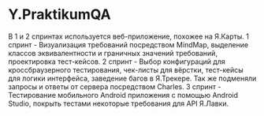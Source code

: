 # Y.PraktikumQA
В 1 и 2 спринтах используется веб-приложение, похожее на Я.Карты.
1 спринт - Визуализация требований посредством MindMap, выделение классов эквивалентности и граничных значений требований, проектировка тест-кейсов.
2 спринт - Выбор конфигураций для кроссбраузерного тестирования, чек-листы для вёрстки, тест-кейсы для логики интерфейса, заведение багов в Я.Трекере. Так же подменяли 
запросы и ответы от сервера посредством Charles.
3 спринт - Тестирование мобильного Android приложения с помощью Android Studio, покрыть тестами некоторые требования для API Я.Лавки. 
